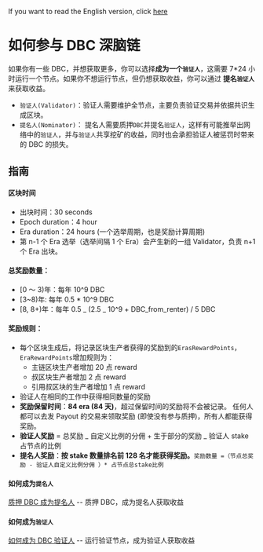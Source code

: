 If you want to read the English version, click [here](README)

# 如何参与 DBC 深脑链

如果你有一些 DBC，并想获取更多，你可以选择**成为一个`验证人`**，这需要 7\*24 小时运行一个节点。如果你不想运行节点，但仍想获取收益，你可以通过 **提名`验证人`** 来获取收益。

- `验证人(Validator)`：验证人需要维护全节点，主要负责验证交易并依据共识生成区块。
- `提名人(Nominator)`： 提名人需要质押`DBC`并提名`验证人`，这样有可能推举出网络中的`验证人`，并与`验证人`共享挖矿的收益，同时也会承担验证人被惩罚时带来的 DBC 的损失。

## 指南

#### 区块时间

- 出块时间：30 seconds
- Epoch duration：4 hour
- Era duration：24 hours (一个选举周期，也是奖励计算周期)
- 第 n-1 个 Era 选举（选举间隔 1 个 Era）会产生新的一组 Validator，负责 n+1 个 Era 出块。

#### 总奖励数量：

- [0 ～ 3)年：每年 10^9 DBC
- [3~8)年: 每年 0.5 \* 10^9 DBC
- [8, 8+)年：每年 0.5 _ (2.5 _ 10^9 + DBC_from_renter) / 5 DBC

#### 奖励规则：

- 每个区块生成后，将记录区块生产者获得的奖励到的`ErasRewardPoints`，`EraRewardPoints`增加规则为：
  - 主链区块生产者增加 20 点 reward
  - 叔区块生产者增加 2 点 reward
  - 引用叔区块的生产者增加 1 点 reward
- 验证人在相同的工作中获得相同数量的奖励
- **奖励保留时间**：**84 era (84 天)**，超过保留时间的奖励将不会被记录。 任何人都可以去发 Payout 的交易来领取奖励 (即使没有参与质押)，所有人都能获得奖励。
- **验证人奖励** = 总奖励 _ 自定义比例的分佣 + 生于部分的奖励 _ 验证人 stake 占节点的比例
- **提名人奖励**：**按 stake 数量排名前 128 名才能获得奖励。**`奖励数量 =（节点总奖励 - 验证人自定义比例分佣 ）* 占节点总stake比例`

#### 如何成为`提名人`

[质押 DBC 成为提名人](docs/staking_dbc_and_voting.md) -- 质押 DBC，成为提名人获取收益

#### 如何成为`验证人`

[如何成为 DBC 验证人](docs/join_dbc_network.md) -- 运行验证节点，成为验证人获取收益
